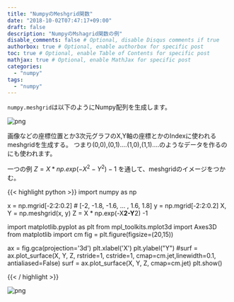 ```yaml
---
title: "NumpyのMeshgrid関数"
date: "2018-10-02T07:47:17+09:00"
draft: false
description: "NumpyのMshagrid関数の例"
disable_comments: false # Optional, disable Disqus comments if true
authorbox: true # Optional, enable authorbox for specific post
toc: true # Optional, enable Table of Contents for specific post
mathjax: true # Optional, enable MathJax for specific post
categories:
  - "numpy"
tags:
  - "numpy"
---
```



`numpy.meshgrid`は以下のようにNumpy配列を生成します。


![png](../../numpy-meshgrid-function/1.png) 

画像などの座標位置とか3次元グラフのX,Y軸の座標とかのIndexに使われるmeshgridを生成する。
つまり(0,0),(0,1)....(1,0),(1,1)....のようなデータを作るのにも使われます。

一つの例 $Z =  X * np.exp(-X^2-Y^2) -1$ を通して、meshgridのイメージをつかむ。

{{< highlight python >}}
import numpy as np

x = np.mgrid[-2:2:0.2] # [-2, -1.8, -1.6, ... , 1.6, 1.8]
y = np.mgrid[-2:2:0.2]
X, Y = np.meshgrid(x, y)
Z =  X * np.exp(-X**2-Y**2) -1

import matplotlib.pyplot as plt
from mpl_toolkits.mplot3d import Axes3D
from matplotlib import cm
fig = plt.figure(figsize=(20,15))

ax = fig.gca(projection='3d')
plt.xlabel('X')
plt.ylabel("Y")
#surf = ax.plot_surface(X, Y, Z, rstride=1, cstride=1, cmap=cm.jet,linewidth=0.1, antialiased=False)
surf = ax.plot_surface(X, Y, Z, cmap=cm.jet)
plt.show()

{{< / highlight >}}


![png](../../numpy-meshgrid-function/2.png) 
